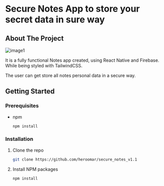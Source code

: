 # Secure Notes App to store your secret data in sure way
<!-- ABOUT THE PROJECT -->
## About The Project

![image1](https://github.com/heroomar/secure_notes_v1.1/_sc.png)

It is a fully functional Notes app created, using React Native and Firebase. While being styled with TailwindCSS.

The user can get store all notes personal data in a secure way.

<!-- GETTING STARTED -->
## Getting Started

### Prerequisites

* npm
  ```sh
  npm install
  ```

### Installation


1. Clone the repo
   ```sh
   git clone https://github.com/heroomar/secure_notes_v1.1
   ```
2. Install NPM packages
   ```sh
   npm install
   ```
